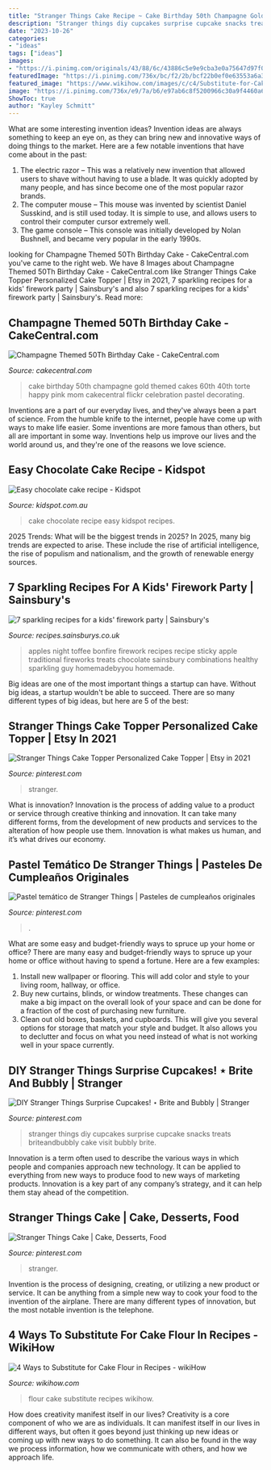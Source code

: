 ```yaml
---
title: "Stranger Things Cake Recipe ~ Cake Birthday 50th Champagne Gold Themed Cakes 60th 40th Torte Happy Pink Mom Cakecentral Flickr Celebration Pastel Decorating"
description: "Stranger things diy cupcakes surprise cupcake snacks treats briteandbubbly cake visit bubbly brite"
date: "2023-10-26"
categories:
- "ideas"
tags: ["ideas"]
images:
- "https://i.pinimg.com/originals/43/88/6c/43886c5e9e9cba3e0a75647d97f09a96.jpg"
featuredImage: "https://i.pinimg.com/736x/bc/f2/2b/bcf22b0ef0e63553a6a3a7f24d2bfc9c.jpg"
featured_image: "https://www.wikihow.com/images/c/c4/Substitute-for-Cake-Flour-in-Recipes-Step-11.jpg"
image: "https://i.pinimg.com/736x/e9/7a/b6/e97ab6c8f5200966c30a9f4460a677e0.jpg"
ShowToc: true
author: "Kayley Schmitt"
---
```



What are some interesting invention ideas?
Invention ideas are always something to keep an eye on, as they can bring new and innovative ways of doing things to the market. Here are a few notable inventions that have come about in the past: 
1. The electric razor – This was a relatively new invention that allowed users to shave without having to use a blade. It was quickly adopted by many people, and has since become one of the most popular razor brands. 
2. The computer mouse – This mouse was invented by scientist Daniel Susskind, and is still used today. It is simple to use, and allows users to control their computer cursor extremely well. 
3. The game console – This console was initially developed by Nolan Bushnell, and became very popular in the early 1990s.

	

		
looking for Champagne Themed 50Th Birthday Cake - CakeCentral.com you've came to the right web. We have 8 Images about Champagne Themed 50Th Birthday Cake - CakeCentral.com like Stranger Things Cake Topper Personalized Cake Topper | Etsy in 2021, 7 sparkling recipes for a kids&#039; firework party | Sainsbury&#039;s and also 7 sparkling recipes for a kids&#039; firework party | Sainsbury&#039;s. Read more:
		
    
## Champagne Themed 50Th Birthday Cake - CakeCentral.com

<img loading=lazy src="http://cdn001.cakecentral.com/gallery/2015/03/900_771686OIfH_champagne-themed-50th-birthday-cake.jpg" onerror="this.onerror=null;this.src='https://tse2.mm.bing.net/th?id=OIP.NBbVB-mccXf9LPYfJSQ2ngHaJ4&amp;pid=15.1';" alt="Champagne Themed 50Th Birthday Cake - CakeCentral.com">

_Source: cakecentral.com_

>cake birthday 50th champagne gold themed cakes 60th 40th torte happy pink mom cakecentral flickr celebration pastel decorating. 

	

Inventions are a part of our everyday lives, and they've always been a part of science. From the humble knife to the internet, people have come up with ways to make life easier. Some inventions are more famous than others, but all are important in some way. Inventions help us improve our lives and the world around us, and they're one of the reasons we love science.

    
## Easy Chocolate Cake Recipe - Kidspot

<img loading=lazy src="https://img.kidspot.com.au/wu2I-vr5/w1200-h630-cfill/kk/2015/05/3635-500535-1.jpg" onerror="this.onerror=null;this.src='https://tse1.mm.bing.net/th?id=OIP.KwCYVqk5yCPa6C3De7hLOQHaD4&amp;pid=15.1';" alt="Easy chocolate cake recipe - Kidspot">

_Source: kidspot.com.au_

>cake chocolate recipe easy kidspot recipes. 

	

2025 Trends: What will be the biggest trends in 2025?
In 2025, many big trends are expected to arise. These include the rise of artificial intelligence, the rise of populism and nationalism, and the growth of renewable energy sources.

    
## 7 Sparkling Recipes For A Kids&#039; Firework Party | Sainsbury&#039;s

<img loading=lazy src="https://144f2a3a2f948f23fc61-ca525f0a2beaec3e91ca498facd51f15.ssl.cf3.rackcdn.com/uploads/food_portal_data/articles/article/hero_article_image/411/letterbox_compressed_Toffee-apples-fireworks-night-2014-772x434.jpg" onerror="this.onerror=null;this.src='https://tse1.mm.bing.net/th?id=OIP.TjWmb1e-VFVZrqrzfsIsTQHaEK&amp;pid=15.1';" alt="7 sparkling recipes for a kids&#039; firework party | Sainsbury&#039;s">

_Source: recipes.sainsburys.co.uk_

>apples night toffee bonfire firework recipes recipe sticky apple traditional fireworks treats chocolate sainsbury combinations healthy sparkling guy homemadebyyou homemade. 

	

Big ideas are one of the most important things a startup can have. Without big ideas, a startup wouldn't be able to succeed. There are so many different types of big ideas, but here are 5 of the best: 

    
## Stranger Things Cake Topper Personalized Cake Topper | Etsy In 2021

<img loading=lazy src="https://i.pinimg.com/736x/0d/2d/06/0d2d06e88acb812ba678e9671f90485b.jpg" onerror="this.onerror=null;this.src='https://tse3.mm.bing.net/th?id=OIP.aXyXNCe24QCffIHn0jNcUgHaJI&amp;pid=15.1';" alt="Stranger Things Cake Topper Personalized Cake Topper | Etsy in 2021">

_Source: pinterest.com_

>stranger. 

	

What is innovation?
Innovation is the process of adding value to a product or service through creative thinking and innovation. It can take many different forms, from the development of new products and services to the alteration of how people use them. Innovation is what makes us human, and it’s what drives our economy.

    
## Pastel Temático De Stranger Things | Pasteles De Cumpleaños Originales

<img loading=lazy src="https://i.pinimg.com/736x/e9/7a/b6/e97ab6c8f5200966c30a9f4460a677e0.jpg" onerror="this.onerror=null;this.src='https://tse2.mm.bing.net/th?id=OIP.oZ44mi7a6ZW31XNqg8uIdAHaJ3&amp;pid=15.1';" alt="Pastel temático de Stranger Things | Pasteles de cumpleaños originales">

_Source: pinterest.com_

>. 

	

What are some easy and budget-friendly ways to spruce up your home or office?
There are many easy and budget-friendly ways to spruce up your home or office without having to spend a fortune. Here are a few examples: 
1. Install new wallpaper or flooring. This will add color and style to your living room, hallway, or office. 
2. Buy new curtains, blinds, or window treatments. These changes can make a big impact on the overall look of your space and can be done for a fraction of the cost of purchasing new furniture. 
3. Clean out old boxes, baskets, and cupboards. This will give you several options for storage that match your style and budget. It also allows you to declutter and focus on what you need instead of what is not working well in your space currently. 

    
## DIY Stranger Things Surprise Cupcakes! ⋆ Brite And Bubbly | Stranger

<img loading=lazy src="https://i.pinimg.com/originals/43/88/6c/43886c5e9e9cba3e0a75647d97f09a96.jpg" onerror="this.onerror=null;this.src='https://tse4.mm.bing.net/th?id=OIP.Ck6qkao9liPJGuxCJjyrZwHaLH&amp;pid=15.1';" alt="DIY Stranger Things Surprise Cupcakes! ⋆ Brite and Bubbly | Stranger">

_Source: pinterest.com_

>stranger things diy cupcakes surprise cupcake snacks treats briteandbubbly cake visit bubbly brite. 

	

Innovation is a term often used to describe the various ways in which people and companies approach new technology. It can be applied to everything from new ways to produce food to new ways of marketing products. Innovation is a key part of any company’s strategy, and it can help them stay ahead of the competition.

    
## Stranger Things Cake | Cake, Desserts, Food

<img loading=lazy src="https://i.pinimg.com/736x/bc/f2/2b/bcf22b0ef0e63553a6a3a7f24d2bfc9c.jpg" onerror="this.onerror=null;this.src='https://tse2.mm.bing.net/th?id=OIP.d1ltgDFtAa1HgQI6qhOuoAHaJ3&amp;pid=15.1';" alt="Stranger Things Cake | Cake, Desserts, Food">

_Source: pinterest.com_

>stranger. 

	

Invention is the process of designing, creating, or utilizing a new product or service. It can be anything from a simple new way to cook your food to the invention of the airplane. There are many different types of innovation, but the most notable invention is the telephone.

    
## 4 Ways To Substitute For Cake Flour In Recipes - WikiHow

<img loading=lazy src="https://www.wikihow.com/images/c/c4/Substitute-for-Cake-Flour-in-Recipes-Step-11.jpg" onerror="this.onerror=null;this.src='https://tse3.mm.bing.net/th?id=OIP.mxZsdi_3ZoSRTEx4ltm3RAHaE8&amp;pid=15.1';" alt="4 Ways to Substitute for Cake Flour in Recipes - wikiHow">

_Source: wikihow.com_

>flour cake substitute recipes wikihow. 

	

How does creativity manifest itself in our lives?
Creativity is a core component of who we are as individuals. It can manifest itself in our lives in different ways, but often it goes beyond just thinking up new ideas or coming up with new ways to do something. It can also be found in the way we process information, how we communicate with others, and how we approach life.

